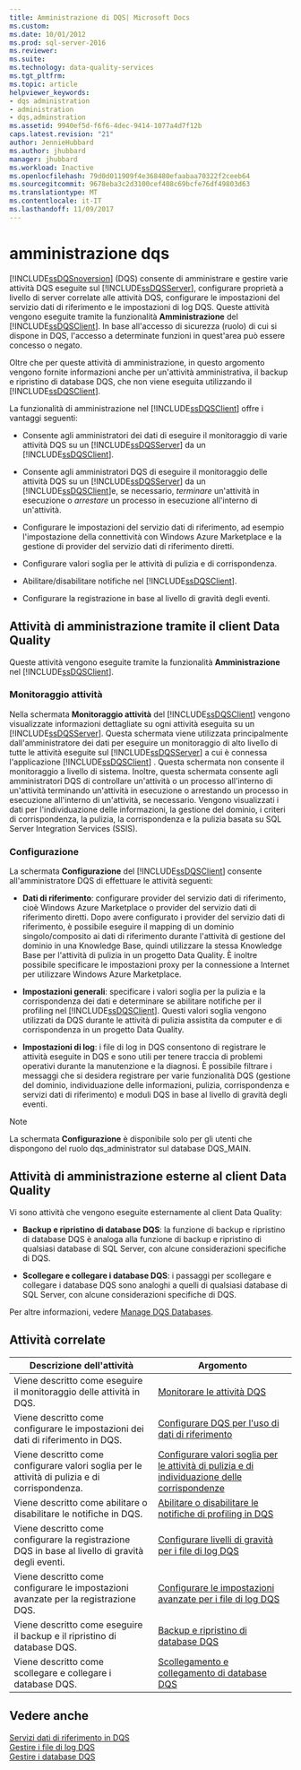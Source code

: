 ```yaml
---
title: Amministrazione di DQS| Microsoft Docs
ms.custom: 
ms.date: 10/01/2012
ms.prod: sql-server-2016
ms.reviewer: 
ms.suite: 
ms.technology: data-quality-services
ms.tgt_pltfrm: 
ms.topic: article
helpviewer_keywords:
- dqs administration
- administration
- dqs,adminstration
ms.assetid: 9940ef5d-f6f6-4dec-9414-1077a4d7f12b
caps.latest.revision: "21"
author: JennieHubbard
ms.author: jhubbard
manager: jhubbard
ms.workload: Inactive
ms.openlocfilehash: 79d0d011909f4e368480efaabaa70322f2ceeb64
ms.sourcegitcommit: 9678eba3c2d3100cef408c69bcfe76df49803d63
ms.translationtype: MT
ms.contentlocale: it-IT
ms.lasthandoff: 11/09/2017
---
```

# <a name="dqs-administration"></a>amministrazione dqs
  [!INCLUDE[ssDQSnoversion](../includes/ssdqsnoversion-md.md)] (DQS) consente di amministrare e gestire varie attività DQS eseguite sul [!INCLUDE[ssDQSServer](../includes/ssdqsserver-md.md)], configurare proprietà a livello di server correlate alle attività DQS, configurare le impostazioni del servizio dati di riferimento e le impostazioni di log DQS. Queste attività vengono eseguite tramite la funzionalità **Amministrazione** del [!INCLUDE[ssDQSClient](../includes/ssdqsclient-md.md)]. In base all'accesso di sicurezza (ruolo) di cui si dispone in DQS, l'accesso a determinate funzioni in quest'area può essere concesso o negato.  
  
 Oltre che per queste attività di amministrazione, in questo argomento vengono fornite informazioni anche per un'attività amministrativa, il backup e ripristino di database DQS, che non viene eseguita utilizzando il [!INCLUDE[ssDQSClient](../includes/ssdqsclient-md.md)].  
  
 La funzionalità di amministrazione nel [!INCLUDE[ssDQSClient](../includes/ssdqsclient-md.md)] offre i vantaggi seguenti:  
  
-   Consente agli amministratori dei dati di eseguire il monitoraggio di varie attività DQS su un [!INCLUDE[ssDQSServer](../includes/ssdqsserver-md.md)] da un [!INCLUDE[ssDQSClient](../includes/ssdqsclient-md.md)].  
  
-   Consente agli amministratori DQS di eseguire il monitoraggio delle attività DQS su un [!INCLUDE[ssDQSServer](../includes/ssdqsserver-md.md)] da un [!INCLUDE[ssDQSClient](../includes/ssdqsclient-md.md)]e, se necessario, *terminare* un'attività in esecuzione o *arrestare* un processo in esecuzione all'interno di un'attività.  
  
-   Configurare le impostazioni del servizio dati di riferimento, ad esempio l'impostazione della connettività con Windows Azure Marketplace e la gestione di provider del servizio dati di riferimento diretti.  
  
-   Configurare valori soglia per le attività di pulizia e di corrispondenza.  
  
-   Abilitare/disabilitare notifiche nel [!INCLUDE[ssDQSClient](../includes/ssdqsclient-md.md)].  
  
-   Configurare la registrazione in base al livello di gravità degli eventi.  
  
##  <a name="AdminUsingClent"></a> Attività di amministrazione tramite il client Data Quality  
 Queste attività vengono eseguite tramite la funzionalità **Amministrazione** nel [!INCLUDE[ssDQSClient](../includes/ssdqsclient-md.md)].  
  
### <a name="activity-monitoring"></a>Monitoraggio attività  
 Nella schermata **Monitoraggio attività** del [!INCLUDE[ssDQSClient](../includes/ssdqsclient-md.md)] vengono visualizzate informazioni dettagliate su ogni attività eseguita su un [!INCLUDE[ssDQSServer](../includes/ssdqsserver-md.md)]. Questa schermata viene utilizzata principalmente dall'amministratore dei dati per eseguire un monitoraggio di alto livello di tutte le attività eseguite sul [!INCLUDE[ssDQSServer](../includes/ssdqsserver-md.md)] a cui è connessa l'applicazione [!INCLUDE[ssDQSClient](../includes/ssdqsclient-md.md)] . Questa schermata non consente il monitoraggio a livello di sistema. Inoltre, questa schermata consente agli amministratori DQS di controllare un'attività o un processo all'interno di un'attività terminando un'attività in esecuzione o arrestando un processo in esecuzione all'interno di un'attività, se necessario. Vengono visualizzati i dati per l'individuazione delle informazioni, la gestione del dominio, i criteri di corrispondenza, la pulizia, la corrispondenza e la pulizia basata su SQL Server Integration Services (SSIS).  
  
### <a name="configuration"></a>Configurazione  
 La schermata **Configurazione** del [!INCLUDE[ssDQSClient](../includes/ssdqsclient-md.md)] consente all'amministratore DQS di effettuare le attività seguenti:  
  
-   **Dati di riferimento**: configurare provider del servizio dati di riferimento, cioè Windows Azure Marketplace o provider del servizio dati di riferimento diretti. Dopo avere configurato i provider del servizio dati di riferimento, è possibile eseguire il mapping di un dominio singolo/composito ai dati di riferimento durante l'attività di gestione del dominio in una Knowledge Base, quindi utilizzare la stessa Knowledge Base per l'attività di pulizia in un progetto Data Quality. È inoltre possibile specificare le impostazioni proxy per la connessione a Internet per utilizzare Windows Azure Marketplace.  
  
-   **Impostazioni generali**: specificare i valori soglia per la pulizia e la corrispondenza dei dati e determinare se abilitare notifiche per il profiling nel [!INCLUDE[ssDQSClient](../includes/ssdqsclient-md.md)]. Questi valori soglia vengono utilizzati da DQS durante le attività di pulizia assistita da computer e di corrispondenza in un progetto Data Quality.  
  
-   **Impostazioni di log**: i file di log in DQS consentono di registrare le attività eseguite in DQS e sono utili per tenere traccia di problemi operativi durante la manutenzione e la diagnosi. È possibile filtrare i messaggi che si desidera registrare per varie funzionalità DQS (gestione del dominio, individuazione delle informazioni, pulizia, corrispondenza e servizi dati di riferimento) e moduli DQS in base al livello di gravità degli eventi.  
  
> [!NOTE]  
>  La schermata **Configurazione** è disponibile solo per gli utenti che dispongono del ruolo dqs_administrator sul database DQS_MAIN.  
  
##  <a name="AdminOutsideClient"></a> Attività di amministrazione esterne al client Data Quality  
 Vi sono attività che vengono eseguite esternamente al client Data Quality:  
  
-   **Backup e ripristino di database DQS**: la funzione di backup e ripristino di database DQS è analoga alla funzione di backup e ripristino di qualsiasi database di SQL Server, con alcune considerazioni specifiche di DQS.  
  
-   **Scollegare e collegare i database DQS**: i passaggi per scollegare e collegare i database DQS sono analoghi a quelli di qualsiasi database di SQL Server, con alcune considerazioni specifiche di DQS.  
  
 Per altre informazioni, vedere [Manage DQS Databases](../data-quality-services/manage-dqs-databases.md).  
  
## <a name="related-tasks"></a>Attività correlate  
  
|Descrizione dell'attività|Argomento|  
|----------------------|-----------|  
|Viene descritto come eseguire il monitoraggio delle attività in DQS.|[Monitorare le attività DQS](../data-quality-services/monitor-dqs-activities.md)|  
|Viene descritto come configurare le impostazioni dei dati di riferimento in DQS.|[Configurare DQS per l'uso di dati di riferimento](../data-quality-services/configure-dqs-to-use-reference-data.md)|  
|Viene descritto come configurare valori soglia per le attività di pulizia e di corrispondenza.|[Configurare valori soglia per le attività di pulizia e di individuazione delle corrispondenze](../data-quality-services/configure-threshold-values-for-cleansing-and-matching.md)|  
|Viene descritto come abilitare o disabilitare le notifiche in DQS.|[Abilitare o disabilitare le notifiche di profiling in DQS](../data-quality-services/enable-or-disable-profiling-notifications-in-dqs.md)|  
|Viene descritto come configurare la registrazione DQS in base al livello di gravità degli eventi.|[Configurare livelli di gravità per i file di log DQS](../data-quality-services/configure-severity-levels-for-dqs-log-files.md)|  
|Viene descritto come configurare le impostazioni avanzate per la registrazione DQS.|[Configurare le impostazioni avanzate per i file di log DQS](../data-quality-services/configure-advanced-settings-for-dqs-log-files.md)|  
|Viene descritto come eseguire il backup e il ripristino di database DQS.|[Backup e ripristino di database DQS](../data-quality-services/backing-up-and-restoring-dqs-databases.md)|  
|Viene descritto come scollegare e collegare i database DQS.|[Scollegamento e collegamento di database DQS](../data-quality-services/detaching-and-attaching-dqs-databases.md)|  
  
## <a name="see-also"></a>Vedere anche  
 [Servizi dati di riferimento in DQS](../data-quality-services/reference-data-services-in-dqs.md)   
 [Gestire i file di log DQS](../data-quality-services/manage-dqs-log-files.md)   
 [Gestire i database DQS](../data-quality-services/manage-dqs-databases.md)  
  
  

